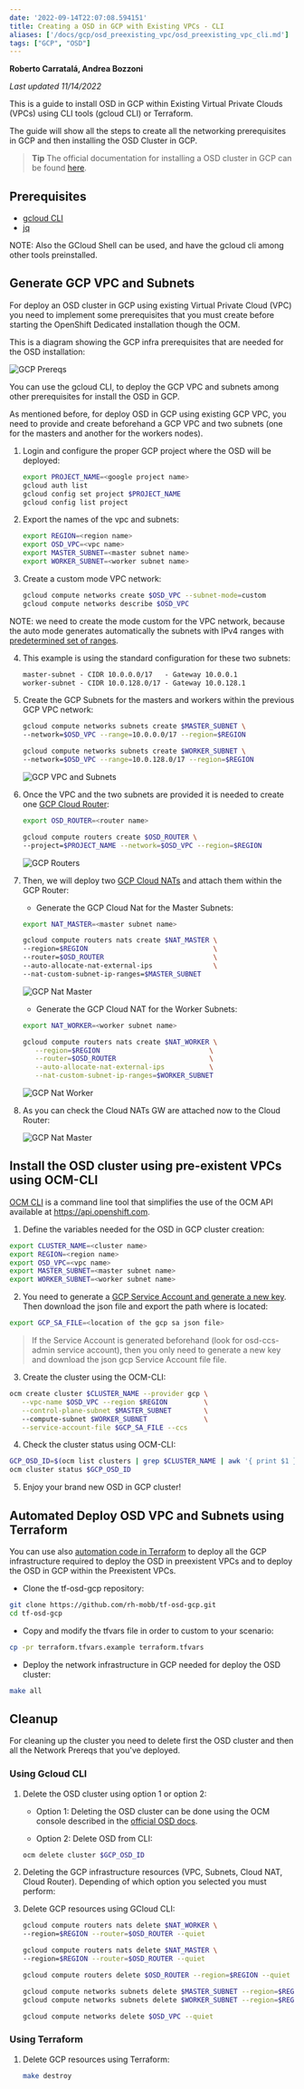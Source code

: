 ```yaml
---
date: '2022-09-14T22:07:08.594151'
title: Creating a OSD in GCP with Existing VPCs - CLI
aliases: ['/docs/gcp/osd_preexisting_vpc/osd_preexisting_vpc_cli.md']
tags: ["GCP", "OSD"]
---
```


**Roberto Carratalá, Andrea Bozzoni**

*Last updated 11/14/2022*

This is a guide to install OSD in GCP within Existing Virtual Private Clouds (VPCs) using CLI tools (gcloud CLI) or Terraform.

The guide will show all the steps to create all the networking prerequisites in GCP and then installing the OSD Cluster in GCP.

> **Tip** The official documentation for installing a OSD cluster in GCP can be found [here](https://docs.openshift.com/dedicated/osd_cluster_create/creating-a-gcp-cluster.html).

## Prerequisites

* [gcloud CLI](https://cloud.google.com/sdk/gcloud)
* [jq](https://stedolan.github.io/jq/download/)

NOTE: Also the GCloud Shell can be used, and have the gcloud cli among other tools preinstalled.

## Generate GCP VPC and Subnets

For deploy an OSD cluster in GCP using existing Virtual Private Cloud (VPC) you need to implement some prerequisites that you must create before starting the OpenShift Dedicated installation though the OCM.

This is a diagram showing the GCP infra prerequisites that are needed for the OSD installation:

![GCP Prereqs](../images/osd-prereqs.png)

You can use the gcloud CLI, to deploy the GCP VPC and subnets among other prerequisites for install the OSD in GCP.

As mentioned before, for deploy OSD in GCP using existing GCP VPC, you need to provide and create beforehand a GCP VPC and two subnets (one for the masters and another for the workers nodes).

1. Login and configure the proper GCP project where the OSD will be deployed:

   ```sh
   export PROJECT_NAME=<google project name>
   gcloud auth list
   gcloud config set project $PROJECT_NAME
   gcloud config list project
   ```

2. Export the names of the vpc and subnets:

   ```sh
   export REGION=<region name>
   export OSD_VPC=<vpc name>
   export MASTER_SUBNET=<master subnet name>
   export WORKER_SUBNET=<worker subnet name>
   ```

3. Create a custom mode VPC network:

   ```sh
   gcloud compute networks create $OSD_VPC --subnet-mode=custom
   gcloud compute networks describe $OSD_VPC
   ```

NOTE: we need to create the mode custom for the VPC network, because the auto mode generates automatically the subnets with IPv4 ranges with [predetermined set of ranges](https://cloud.google.com/vpc/docs/subnets#ip-ranges).

4. This example is using the standard configuration for these two subnets:

   ```md
   master-subnet - CIDR 10.0.0.0/17   - Gateway 10.0.0.1
   worker-subnet - CIDR 10.0.128.0/17 - Gateway 10.0.128.1
   ```

5. Create the GCP Subnets for the masters and workers within the previous GCP VPC network:

   ```sh
   gcloud compute networks subnets create $MASTER_SUBNET \
   --network=$OSD_VPC --range=10.0.0.0/17 --region=$REGION

   gcloud compute networks subnets create $WORKER_SUBNET \
   --network=$OSD_VPC --range=10.0.128.0/17 --region=$REGION
   ```

   ![GCP VPC and Subnets](../images/osd-gcp1.png)

6. Once the VPC and the two subnets are provided it is needed to create one [GCP Cloud Router](https://cloud.google.com/network-connectivity/docs/router/how-to/create-router-vpc-on-premises-network):

   ```sh
   export OSD_ROUTER=<router name>

   gcloud compute routers create $OSD_ROUTER \
   --project=$PROJECT_NAME --network=$OSD_VPC --region=$REGION
   ```

   ![GCP Routers](../images/osd-gcp2.png)

7. Then, we will deploy two [GCP Cloud NATs](https://cloud.google.com/nat/docs/set-up-manage-network-address-translation#gcloud) and attach them within the GCP Router:

    * Generate the GCP Cloud Nat for the Master Subnets:

    ```sh
    export NAT_MASTER=<master subnet name>

   gcloud compute routers nats create $NAT_MASTER \
   --region=$REGION                               \
   --router=$OSD_ROUTER                           \
   --auto-allocate-nat-external-ips               \
   --nat-custom-subnet-ip-ranges=$MASTER_SUBNET
    ```

   ![GCP Nat Master](../images/osd-gcp3.png)

    * Generate the GCP Cloud NAT for the Worker Subnets:

    ```sh
    export NAT_WORKER=<worker subnet name>

   gcloud compute routers nats create $NAT_WORKER \
       --region=$REGION                           \
       --router=$OSD_ROUTER                       \
       --auto-allocate-nat-external-ips           \
       --nat-custom-subnet-ip-ranges=$WORKER_SUBNET
   ```

   ![GCP Nat Worker](../images/osd-gcp4.png)

8. As you can check the Cloud NATs GW are attached now to the Cloud Router:

   ![GCP Nat Master](../images/osd-gcp5.png)

## Install the OSD cluster using pre-existent VPCs using OCM-CLI

[OCM CLI](https://github.com/openshift-online/ocm-cli) is a command line tool that simplifies the use of the OCM API available at <https://api.openshift.com>.

1. Define the variables needed for the OSD in GCP cluster creation:

```bash
export CLUSTER_NAME=<cluster name>
export REGION=<region name>
export OSD_VPC=<vpc name>
export MASTER_SUBNET=<master subnet name>
export WORKER_SUBNET=<worker subnet name>
```

2. You need to generate a [GCP Service Account and generate a new key](https://cloud.google.com/sdk/docs/authorizing#authorize_with_a_service_account). Then download the json file and export the path where is located:

```bash
export GCP_SA_FILE=<location of the gcp sa json file>
```

> If the Service Account is generated beforehand (look for osd-ccs-admin service account), then you only need to generate a new key and download the json gcp Service Account file file.

3. Create the cluster using the OCM-CLI:

```bash
ocm create cluster $CLUSTER_NAME --provider gcp \
   --vpc-name $OSD_VPC --region $REGION         \
   --control-plane-subnet $MASTER_SUBNET        \ 
   --compute-subnet $WORKER_SUBNET              \
   --service-account-file $GCP_SA_FILE --ccs
```

4. Check the cluster status using OCM-CLI:

```bash
GCP_OSD_ID=$(ocm list clusters | grep $CLUSTER_NAME | awk '{ print $1 }')
ocm cluster status $GCP_OSD_ID
```

5. Enjoy your brand new OSD in GCP cluster!

## Automated Deploy OSD VPC and Subnets using Terraform

You can use also [automation code in Terraform](https://github.com/rh-mobb/tf-osd-gcp) to deploy all the GCP infrastructure required to deploy the OSD in preexistent VPCs and to deploy the OSD in GCP within the Preexistent VPCs.

* Clone the tf-osd-gcp repository:

```bash
git clone https://github.com/rh-mobb/tf-osd-gcp.git
cd tf-osd-gcp
```

* Copy and modify the tfvars file in order to custom to your scenario:

```bash
cp -pr terraform.tfvars.example terraform.tfvars
```

* Deploy the network infrastructure in GCP needed for deploy the OSD cluster:

```bash
make all
```

## Cleanup

For cleaning up the cluster you need to delete first the OSD cluster and then all the Network Prereqs that you've deployed.

### Using Gcloud CLI

1. Delete the OSD cluster using option 1 or option 2:

   * Option 1: Deleting the OSD cluster can be done using the OCM console described in the [official OSD docs](https://docs.openshift.com/dedicated/osd_install_access_delete_cluster/creating-a-gcp-cluster.html).

   * Option 2: Delete OSD from CLI:

   ```bash
   ocm delete cluster $GCP_OSD_ID
   ```

2. Deleting the GCP infrastructure resources (VPC, Subnets, Cloud NAT, Cloud Router).
Depending of which option you selected you must perform:

3. Delete GCP resources using GCloud CLI:

   ```sh
   gcloud compute routers nats delete $NAT_WORKER \
   --region=$REGION --router=$OSD_ROUTER --quiet

   gcloud compute routers nats delete $NAT_MASTER \
   --region=$REGION --router=$OSD_ROUTER --quiet

   gcloud compute routers delete $OSD_ROUTER --region=$REGION --quiet

   gcloud compute networks subnets delete $MASTER_SUBNET --region=$REGION --quiet
   gcloud compute networks subnets delete $WORKER_SUBNET --region=$REGION --quiet

   gcloud compute networks delete $OSD_VPC --quiet
   ```

### Using Terraform

1. Delete GCP resources using Terraform:

   ```sh
   make destroy
   ```
